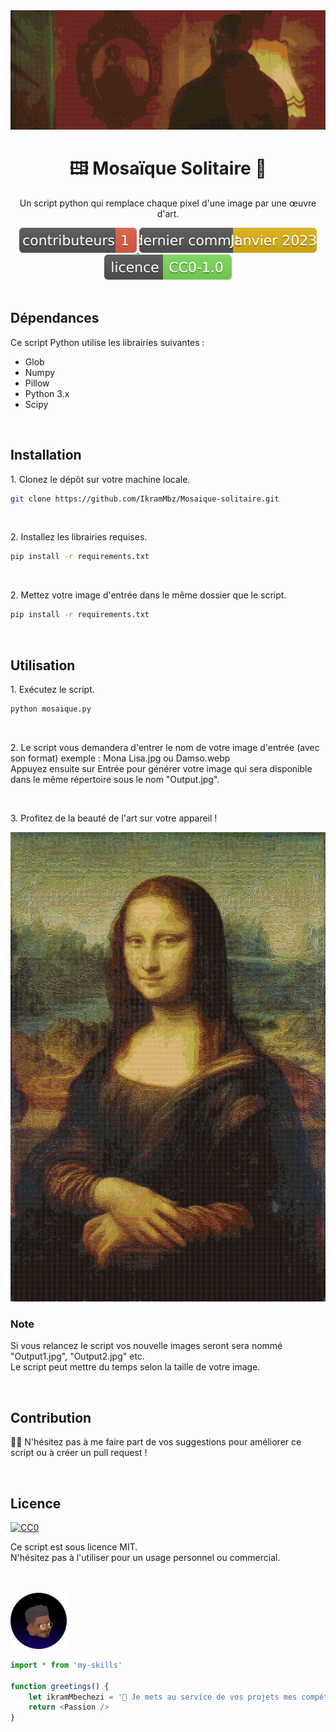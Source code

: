 <div align="center">
	<img src="https://github.com/IkramMbz/IkramMbz/blob/main/assets/img/Mosaic%20Solitaire.webp" width="600" height="auto" alt="mosaique solitare par damso" />
	<h1>🖽 Mosaïque Solitaire 🎨</h1>
  <p>Un script python qui remplace chaque pixel d'une image par une œuvre d'art.</p>
  <div>
    <a href="https://github.com/IkramMbz">
      <img src="https://raw.githubusercontent.com/IkramMbz/IkramMbz/main/assets/img/contributeurs.svg" alt="contributors" />
    </a>
    <a href="https://github.com/IkramMbz">
      <img src="https://raw.githubusercontent.com/IkramMbz/IkramMbz/main/assets/img/lst-commit-01-23.svg" alt="last commit" />
    </a>
    <a href="https://creativecommons.org/publicdomain/zero/1.0/">
      <img src="https://raw.githubusercontent.com/IkramMbz/IkramMbz/main/assets/img/licence-cc0.svg" alt="cc0" />
    </a>
  </div>
</div>

<br />
<div>
  <h2>Dépendances</h2>
  <p>Ce script Python utilise les librairies suivantes :</p>
  <ul>
    <li>Glob</li>
    <li>Numpy</li>
    <li>Pillow</li>
    <li>Python 3.x</li>
    <li>Scipy</li>
  </ul>
</div>
<br />
<div>
  <h2>Installation</h2>
  <p>1. Clonez le dépôt sur votre machine locale.</p>
 
  ```bash
  git clone https://github.com/IkramMbz/Mosaique-solitaire.git
  ```
  
  <br />
  <p>2. Installez les librairies requises.</p>
  
  ```bash
  pip install -r requirements.txt
  ```
    
  <br />
  <p>2. Mettez votre image d'entrée dans le même dossier que le script.</p>
  
  ```bash
  pip install -r requirements.txt
  ```
 
</div>
<br />
<div>
  <h2>Utilisation</h2>
  <p>1. Exécutez le script.</p>
  
  ```bash
  python mosaique.py
  ```
  
  <br />
  <p>2. Le script vous demandera d'entrer le nom de votre image d'entrée (avec son format) exemple : Mona Lisa.jpg ou Damso.webp<br/>
Appuyez ensuite sur Entrée pour générer votre image qui sera disponible dans le même répertoire sous le nom "Output.jpg".</p>
  <br />
  <p>3. Profitez de la beauté de l'art sur votre appareil !</p>
<div align="center"> 
  <img width="800" height="auto" src="https://github.com/IkramMbz/IkramMbz/blob/main/assets/img/Mosaic%20Joconde.webp" alt="mosaique mona lisa" />
</div>

  <h3>Note</h3>
  <p>Si vous relancez le script vos nouvelle images seront sera nommé "Output1.jpg", "Output2.jpg" etc.<br/> 
	  Le script peut mettre du temps selon la taille de votre image.</p>
</div>

<br />
<div>
  <h2>Contribution</h2>
  <p>🎨🚀 N'hésitez pas à me faire part de vos suggestions pour améliorer ce script ou à créer un pull request !</p>
</div>
<br />
<div>
  <h2>Licence</h2>
  
  [![CC0](https://licensebuttons.net/p/zero/1.0/88x31.png)](https://creativecommons.org/publicdomain/zero/1.0/)
  
  <p>Ce script est sous licence MIT.<br> N'hésitez pas à l'utiliser pour un usage personnel ou commercial.</p>
</div>

<div class="ikram">
<br />
<br />
<a href="https://mbechezi.website">
  <img width="90px" height="90px" src="https://raw.githubusercontent.com/IkramMbz/IkramMbz/main/assets/img/Train-De-Vies-Ikram-3D.webp" />
</a>
<br />

```javascript
import * from 'my-skills'

function greetings() {
	let ikramMbechezi = '👋 Je mets au service de vos projets mes compétences de développeur invétéré mais par-dessus tout :';
  	return <Passion />
}
```
</div>
